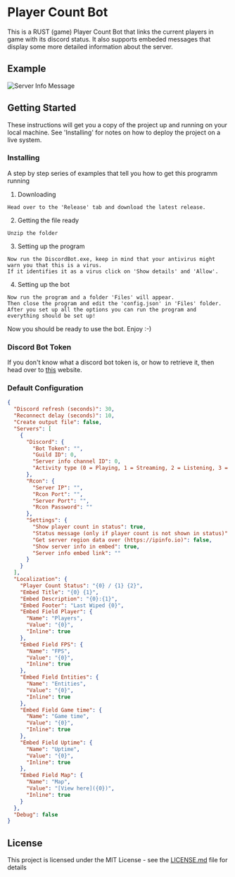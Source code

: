 # Player Count Bot

This is a RUST (game) Player Count Bot that links the current players in game with its discord status.
It also supports embeded messages that display some more detailed information about the server.

## Example

![Server Info Message](https://i.imgur.com/YtwrM5X.png)

## Getting Started

These instructions will get you a copy of the project up and running on your local machine. See 'Installing' for notes on how to deploy the project on a live system.

### Installing

A step by step series of examples that tell you how to get this programm running

1. Downloading

```
Head over to the 'Release' tab and download the latest release.
```

2. Getting the file ready

```
Unzip the folder
```

3. Setting up the program

```
Now run the DiscordBot.exe, keep in mind that your antivirus might warn you that this is a virus.
If it identifies it as a virus click on 'Show details' and 'Allow'.
```

4. Setting up the bot

```
Now run the program and a folder 'Files' will appear.
Then close the program and edit the 'config.json' in 'Files' folder.
After you set up all the options you can run the program and everything should be set up!
```

Now you should be ready to use the bot. Enjoy :-)

### Discord Bot Token

If you don't know what a discord bot token is, or how to retrieve it, then head over to [this](https://github.com/reactiflux/discord-irc/wiki/Creating-a-discord-bot-&-getting-a-token) website. 

### Default Configuration

```json
{
  "Discord refresh (seconds)": 30,
  "Reconnect delay (seconds)": 10,
  "Create output file": false,
  "Servers": [
    {
      "Discord": {
        "Bot Token": "",
        "Guild ID": 0,
        "Server info channel ID": 0,
        "Activity type (0 = Playing, 1 = Streaming, 2 = Listening, 3 = Watching)": 0
      },
      "Rcon": {
        "Server IP": "",
        "Rcon Port": "",
        "Server Port": "",
        "Rcon Password": ""
      },
      "Settings": {
        "Show player count in status": true,
        "Status message (only if player count is not shown in status)": "",
        "Get server region data over (https://ipinfo.io)": false,
        "Show server info in embed": true,
        "Server info embed link": ""
      }
    }
  ],
  "Localization": {
    "Player Count Status": "{0} / {1} {2}",
    "Embed Title": "{0} {1}",
    "Embed Description": "{0}:{1}",
    "Embed Footer": "Last Wiped {0}",
    "Embed Field Player": {
      "Name": "Players",
      "Value": "{0}",
      "Inline": true
    },
    "Embed Field FPS": {
      "Name": "FPS",
      "Value": "{0}",
      "Inline": true
    },
    "Embed Field Entities": {
      "Name": "Entities",
      "Value": "{0}",
      "Inline": true
    },
    "Embed Field Game time": {
      "Name": "Game time",
      "Value": "{0}",
      "Inline": true
    },
    "Embed Field Uptime": {
      "Name": "Uptime",
      "Value": "{0}",
      "Inline": true
    },
    "Embed Field Map": {
      "Name": "Map",
      "Value": "[View here]({0})",
      "Inline": true
    }
  },
  "Debug": false
}
```

## License

This project is licensed under the MIT License - see the [LICENSE.md](LICENSE.md) file for details


